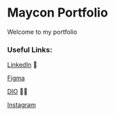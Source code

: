 # Maycon Portfolio
Welcome to my portfolio

### Useful Links:
[LinkedIn](https://www.linkedin.com/in/maycon-cesar-de-paula-silva-858a7a19b/) 📘

[Figma](https://www.figma.com/files/user/1156753847806588356?fuid=1156753847806588356) 

[DIO](https://web.dio.me/users/maycclic?tab=achievements) 👨‍🎓

[Instagram](instagram.com/_cesary) 
